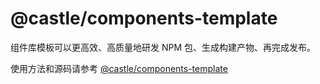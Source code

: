 # @castle/components-template

<package-version name="@castle/components-template" />

组件库模板可以更高效、高质量地研发 NPM 包、生成构建产物、再完成发布。

使用方法和源码请参考 [@castle/components-template](http://10.10.3.188:9090/castle/components-template)